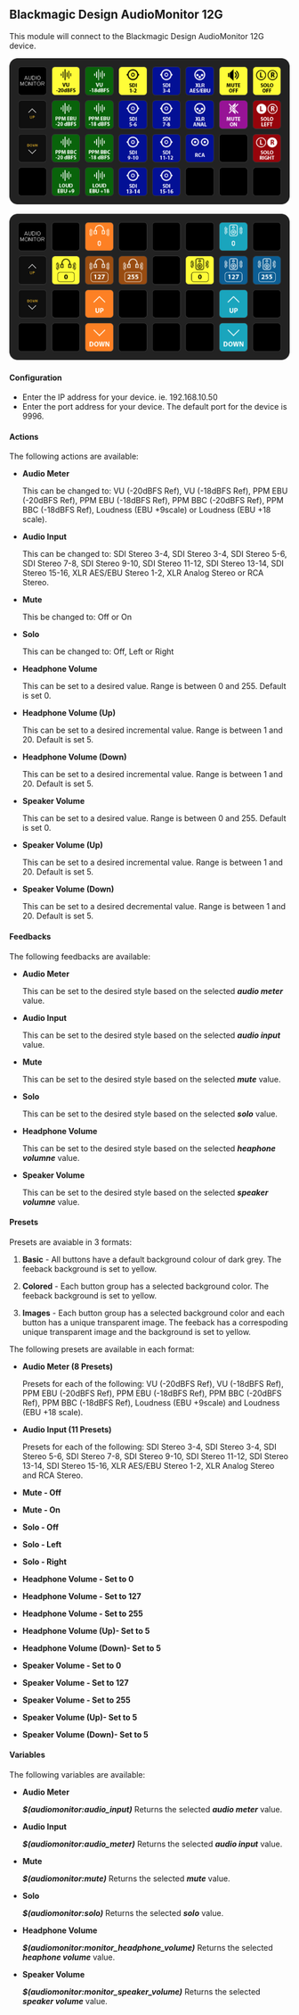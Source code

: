 ## Blackmagic Design AudioMonitor 12G

This module will connect to the Blackmagic Design AudioMonitor 12G device.

![Sample BMD AudioMonitor Layout](./images/layout01.png)

![Sample BMD AudioMonitor Layout](./images/layout02.png)

#### Configuration

- Enter the IP address for your device. ie. 192.168.10.50
- Enter the port address for your device. The default port for the device is 9996.

#### Actions

The following actions are available:

* **Audio Meter**

    This can be changed to: VU (-20dBFS Ref), VU (-18dBFS Ref), PPM EBU (-20dBFS Ref), PPM EBU (-18dBFS Ref), PPM BBC (-20dBFS Ref), PPM BBC (-18dBFS Ref), Loudness (EBU +9scale) or Loudness (EBU +18 scale).

* **Audio Input**

    This can be changed to: SDI Stereo 3-4, SDI Stereo 3-4, SDI Stereo 5-6, SDI Stereo 7-8, SDI Stereo 9-10, SDI Stereo 11-12, SDI Stereo 13-14, SDI Stereo 15-16, XLR AES/EBU Stereo 1-2, XLR Analog Stereo or RCA Stereo.

* **Mute**

    This be changed to: Off or On

* **Solo**

    This can be changed to: Off, Left or Right

* **Headphone Volume**

    This can be set to a desired value. Range is between 0 and 255. Default is set 0.

* **Headphone Volume (Up)**

    This can be set to a desired incremental value. Range is between 1 and 20. Default is set 5.

* **Headphone Volume (Down)**

   This can be set to a desired incremental value. Range is between 1 and 20. Default is set 5.

* **Speaker Volume**

    This can be set to a desired value. Range is between 0 and 255. Default is set 0.

* **Speaker Volume (Up)**

    This can be set to a desired incremental value. Range is between 1 and 20. Default is set 5.

* **Speaker Volume (Down)**

    This can be set to a desired decremental value. Range is between 1 and 20. Default is set 5.

#### Feedbacks

The following feedbacks are available:

* **Audio Meter**

    This can be set to the desired style based on the selected ***audio meter*** value.

* **Audio Input**

    This can be set to the desired style based on the selected ***audio input*** value.

* **Mute**

    This can be set to the desired style based on the selected ***mute*** value.

* **Solo**

    This can be set to the desired style based on the selected ***solo*** value.

* **Headphone Volume**

    This can be set to the desired style based on the selected ***heaphone volumne*** value.

* **Speaker Volume**

    This can be set to the desired style based on the selected ***speaker volumne*** value.

#### Presets

Presets are avaiable in 3 formats:

1. **Basic** - All buttons have a default background colour of dark grey. The feeback background is set to yellow.

2. **Colored** - Each button group has a selected background color. The feeback background is set to yellow.

3. **Images** - Each button group has a selected background color and each button has a unique transparent image. The feeback has a correspoding unique transparent image and the background is set to yellow.

The following presets are available in each format:

* **Audio Meter (8 Presets)**

    Presets for each of the following: VU (-20dBFS Ref), VU (-18dBFS Ref), PPM EBU (-20dBFS Ref), PPM EBU (-18dBFS Ref), PPM BBC (-20dBFS Ref), PPM BBC (-18dBFS Ref), Loudness (EBU +9scale) and Loudness (EBU +18 scale).

* **Audio Input (11 Presets)**

    Presets for each of the following: SDI Stereo 3-4, SDI Stereo 3-4, SDI Stereo 5-6, SDI Stereo 7-8, SDI Stereo 9-10, SDI Stereo 11-12, SDI Stereo 13-14, SDI Stereo 15-16, XLR AES/EBU Stereo 1-2, XLR Analog Stereo and RCA Stereo.

* **Mute - Off**

* **Mute - On**
  
* **Solo - Off**

* **Solo - Left**

* **Solo - Right**
   
* **Headphone Volume - Set to 0**

* **Headphone Volume - Set to 127**

* **Headphone Volume - Set to 255**
    
* **Headphone Volume (Up)- Set to 5**

* **Headphone Volume (Down)- Set to 5**

* **Speaker Volume - Set to 0**

* **Speaker Volume - Set to 127**

* **Speaker Volume - Set to 255**
    
* **Speaker Volume (Up)- Set to 5**

* **Speaker Volume (Down)- Set to 5**   

#### Variables

The following variables are available:

* **Audio Meter**

    ***$(audiomonitor:audio_input)*** Returns the selected ***audio meter*** value.

* **Audio Input**

    ***$(audiomonitor:audio_meter)*** Returns the selected ***audio input*** value.

* **Mute**

    ***$(audiomonitor:mute)*** Returns the selected ***mute*** value.

* **Solo**

    ***$(audiomonitor:solo)*** Returns the selected ***solo*** value.

* **Headphone Volume**

    ***$(audiomonitor:monitor_headphone_volume)*** Returns the selected ***heaphone volume*** value.

* **Speaker Volume**

    ***$(audiomonitor:monitor_speaker_volume)*** Returns the selected ***speaker volume*** value.

